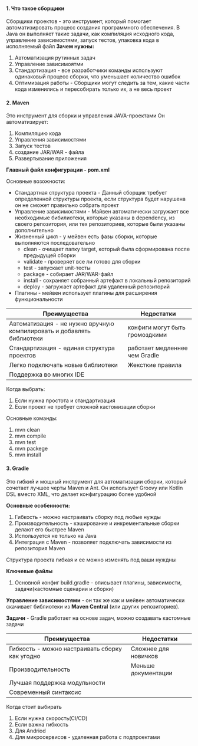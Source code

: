 #### 1. Что такое сборщики
Сборщики проектов - это инструмент, который помогает автоматизировать процесс создания программного обеспечения. В Java он выполняет такие задачи, как компиляция исходного кода, управление зависимостями, запуск тестов, упаковка кода в исполняемый файл 
**Зачем нужны:**
1. Автоматизация рутинных задач
2. Управление зависимоятми
3. Стандартизация - все разработчики команды используют одинаковый процесс сборки, что уменьшает количество ошибок
4. Оптимизация работы - Сборщики могут следить за тем, какие части кода изменились и пересобирать только их, а не весь проект


#### 2. Maven
Это инструмент для сборки и управления JAVA-проектами
Он автоматизирует:
1. Компиляцию кода
2. Управления зависимостями
3. Запуск тестов
4. создание JAR/WAR - файла
5. Развертывание приложения

**Главный файл конфигурации - pom.xml**

Основные возожности:
 - Стандартная структура проекта - Данный сборщик требует определенной структуры проекта, если структура будет нарушена он не сможет правильно собрать проект
 - Управление зависимостями - Майвен автоматически загружает все необходимые бибилиотеки, которые указаны в dependency, из своего репозитория, или тех репозиториев, которые были указаны дополнительно 
 - Жизненный цикл - у мейвен есть фазы сборки, которые выполняются последовательно
	- clean - очищает папку target, который была сформирована после предыдущей сборки
	- validate - проверяет все ли готово для сборки
	- test - запускает unit-тесты
	- package - собирает JAR/WAR-файл
	- install - сохраняет собранный артефакт в локальный репозиторий
	- deploy - загружает артефакт для удаленный репозиторий
- Плагины - мейвен использует плагины для расширения функциональности


| Преимущества                                                          | Недостатки                     |
| --------------------------------------------------------------------- | ------------------------------ |
| Автоматизация - не нужно вручную компилировать и добавлять библиотеки | конфиги могут быть громоздкими |
| Стандартизация - единая структура проектов                            | работает медленнее чем Gradle  |
| Легко подключать новые библиотеки                                     | Жексткие правила               |
| Поддержка во многих IDE                                               |                                |

Когда выбрать:
1. Если нужна простота и стандартизация 
2. Если проект не требует сложной кастомизации сборки

Основные команды:
1. mvn clean
2. mvn compile
3. mvn test
4. mvn packege
5. mvn install


#### 3. Gradle
Это гибкий и мощный инструмент для автоматизации сборки, который сочетает лучшее черты Maven и Ant. Он использует Groovy или Kotlin DSL вместо XML, что делает конфигурацию более удобной

**Основные особенности:**
1. Гибкость - можно настраивать сборку под любые нужды
2. Производительность - кэширование и инкрементальные сборки делают его быстрее Maven
3. Используется не только на Java
4. Интеграция с Maven - позволяет подключать зависимости из репозитория Maven

Структура проекта гибкая и ее можно изменять под ваши нуждны

**Ключевые файлы**
1. Основной конфиг build.gradle - описывает плагины, зависимости, задачи(кастомные сценарии и сборки)

**Управление зависимостями** - он так же как и мейвен автоматически скачивает библиотеки из **Maven Central** (или других репозиториев).

**Задачи** - Gradle работает на основе задач, можно создавать кастомные задачи


| Преимущества                                   | Недостатки           |
| ---------------------------------------------- | -------------------- |
| Гибкость - можно настраивать сборку как угодно | Сложнее для новичков |
| Производительность                             | Меньше документации  |
| Лучшая поддержка модульности                   |                      |
| Современный синтаксис                          |                      |
Когда стоит выбирать 
1. Если нужна скорость(CI/CD)
2. Если важна гибкость
3. Для Andriod
4. Для микросервисов - удаленная работа с подпроектами